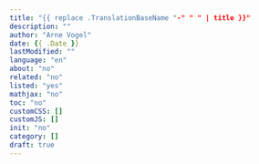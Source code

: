 ```yaml
---
title: "{{ replace .TranslationBaseName "-" " " | title }}"
description: ""
author: "Arne Vogel"
date: {{ .Date }}
lastModified: ""
language: "en"
about: "no"
related: "no"
listed: "yes"
mathjax: "no"
toc: "no"
customCSS: []
customJS: []
init: "no"
category: []
draft: true
---
```


